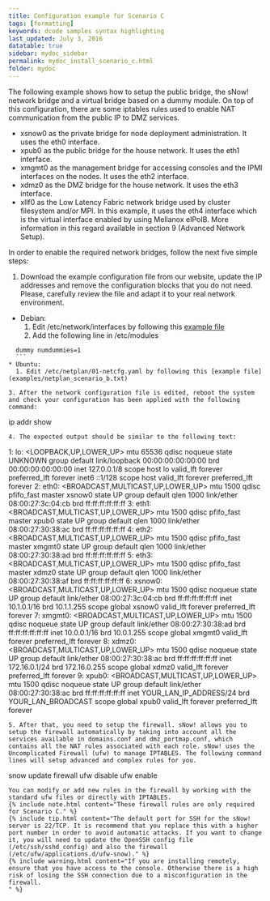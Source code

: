 ```yaml
---
title: Configuration example for Scenario C
tags: [formatting]
keywords: dcode samples syntax highlighting
last_updated: July 3, 2016
datatable: true
sidebar: mydoc_sidebar
permalink: mydoc_install_scenario_c.html
folder: mydoc
---
```


The following example shows how to setup the public bridge, the sNow! network bridge and a virtual bridge based on a dummy module. On top of this configuration, there are some iptables rules used to enable NAT communication from the public IP to DMZ services.

* xsnow0 as the private bridge for node deployment administration. It uses the eth0 interface.
* xpub0  as the public bridge for the house network. It uses the eth1 interface.
* xmgmt0 as the management bridge for accessing consoles and the IPMI interfaces on the nodes. It uses the eth2 interface.
* xdmz0  as the DMZ bridge for the house network. It uses the eth3 interface.
* xllf0  as the Low Latency Fabric network bridge used by cluster filesystem and/or MPI. In this example, it uses the eth4 interface which is the virtual interface enabled by using Mellanox eIPoIB. More information in this regard available in section 9 (Advanced Network Setup).

In order to enable the required network bridges, follow the next five simple steps:

1. Download the example configuration file from our website, update the IP addresses and remove the configuration blocks that you do not need. Please, carefully review the file and adapt it to your real network environment.
  * Debian:
    1. Edit /etc/network/interfaces by following this [example file](examples/network_interfaces_scenario_b.txt)
    2. Add the following line in /etc/modules
  ```
    dummy numdummies=1
    ```
  * Ubuntu:
    1. Edit /etc/netplan/01-netcfg.yaml by following this [example file](examples/netplan_scenario_b.txt)

3. After the network configuration file is edited, reboot the system and check your configuration has been applied with the following command:
```
ip addr show
```
4. The expected output should be similar to the following text:
```
1: lo: <LOOPBACK,UP,LOWER_UP> mtu 65536 qdisc noqueue state UNKNOWN group default
    link/loopback 00:00:00:00:00:00 brd 00:00:00:00:00:00
    inet 127.0.0.1/8 scope host lo
       valid_lft forever preferred_lft forever
    inet6 ::1/128 scope host
       valid_lft forever preferred_lft forever
2: eth0: <BROADCAST,MULTICAST,UP,LOWER_UP> mtu 1500 qdisc pfifo_fast master xsnow0 state UP group default qlen 1000
    link/ether 08:00:27:3c:04:cb brd ff:ff:ff:ff:ff:ff
3: eth1: <BROADCAST,MULTICAST,UP,LOWER_UP> mtu 1500 qdisc pfifo_fast master xpub0 state UP group default qlen 1000
    link/ether 08:00:27:30:38:ac brd ff:ff:ff:ff:ff:ff
4: eth2: <BROADCAST,MULTICAST,UP,LOWER_UP> mtu 1500 qdisc pfifo_fast master xmgmt0 state UP group default qlen 1000
    link/ether 08:00:27:30:38:ad brd ff:ff:ff:ff:ff:ff
5: eth3: <BROADCAST,MULTICAST,UP,LOWER_UP> mtu 1500 qdisc pfifo_fast master xdmz0 state UP group default qlen 1000
        link/ether 08:00:27:30:38:af brd ff:ff:ff:ff:ff:ff
6: xsnow0: <BROADCAST,MULTICAST,UP,LOWER_UP> mtu 1500 qdisc noqueue state UP group default
    link/ether 08:00:27:3c:04:cb brd ff:ff:ff:ff:ff:ff
    inet 10.1.0.1/16 brd 10.1.1.255 scope global xsnow0
        valid_lft forever preferred_lft forever
7: xmgmt0: <BROADCAST,MULTICAST,UP,LOWER_UP> mtu 1500 qdisc noqueue state UP group default
    link/ether 08:00:27:30:38:ad brd ff:ff:ff:ff:ff:ff
    inet 10.0.0.1/16 brd 10.0.1.255 scope global xmgmt0
       valid_lft forever preferred_lft forever
8: xdmz0: <BROADCAST,MULTICAST,UP,LOWER_UP> mtu 1500 qdisc noqueue state UP group default
    link/ether 08:00:27:30:38:ac brd ff:ff:ff:ff:ff:ff
    inet 172.16.0.1/24 brd 172.16.0.255 scope global xdmz0
       valid_lft forever preferred_lft forever
9: xpub0: <BROADCAST,MULTICAST,UP,LOWER_UP> mtu 1500 qdisc noqueue state UP group default
    link/ether 08:00:27:30:38:ac brd ff:ff:ff:ff:ff:ff
    inet YOUR_LAN_IP_ADDRESS/24 brd YOUR_LAN_BROADCAST scope global xpub0
       valid_lft forever preferred_lft forever
```
5. After that, you need to setup the firewall. sNow! allows you to setup the firewall automatically by taking into account all the services available in domains.conf and dmz_portmap.conf, which contains all the NAT rules associated with each role. sNow! uses the Uncomplicated Firewall (ufw) to manage IPTABLES. The following command lines will setup advanced and complex rules for you.
```
snow update firewall
ufw disable
ufw enable
```
You can modify or add new rules in the firewall by working with the standard ufw files or directly with IPTABLES.
{% include note.html content="These firewall rules are only required for Scenario C." %}
{% include tip.html content="The default port for SSH for the sNow! server is 22/TCP. It is recommend that you replace this with a higher port number in order to avoid automatic attacks. If you want to change it, you will need to update the OpenSSH config file (/etc/ssh/sshd_config) and also the firewall (/etc/ufw/applications.d/ufw-snow)." %}
{% include warning.html content="If you are installing remotely, ensure that you have access to the console. Otherwise there is a high risk of losing the SSH connection due to a misconfiguration in the firewall.
" %}
